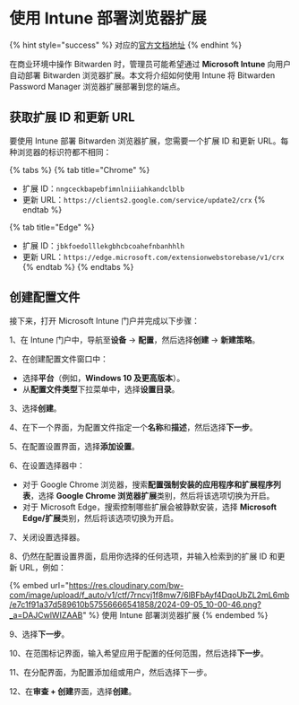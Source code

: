# 使用 Intune 部署浏览器扩展

{% hint style="success" %}
对应的[官方文档地址](https://bitwarden.com/help/deploy-browser-extensions-with-intune/)
{% endhint %}

在商业环境中操作 Bitwarden 时，管理员可能希望通过 **Microsoft Intune** 向用户自动部署 Bitwarden 浏览器扩展。本文将介绍如何使用 Intune 将 Bitwarden Password Manager 浏览器扩展部署到您的端点。

## 获取扩展 ID 和更新 URL <a href="#get-extension-id-and-update-url" id="get-extension-id-and-update-url"></a>

要使用 Intune 部署 Bitwarden 浏览器扩展，您需要一个扩展 ID 和更新 URL。每种浏览器的标识符都不相同：

{% tabs %}
{% tab title="Chrome" %}
* 扩展 ID：`nngceckbapebfimnlniiiahkandclblb`
* 更新 URL：`https://clients2.google.com/service/update2/crx`
{% endtab %}

{% tab title="Edge" %}
* 扩展 ID：`jbkfoedolllekgbhcbcoahefnbanhhlh`
* 更新 URL：`https://edge.microsoft.com/extensionwebstorebase/v1/crx`
{% endtab %}
{% endtabs %}

## 创建配置文件 <a href="#create-configuration-profile" id="create-configuration-profile"></a>

接下来，打开 Microsoft Intune 门户并完成以下步骤：

1、在 Intune 门户中，导航至**设备** → **配置**，然后选择**创建** → **新建策略**。

2、在创建配置文件窗口中：

* 选择**平台**（例如，**Windows 10 及更高版本**）。
* 从**配置文件类型**下拉菜单中，选择**设置目录**。

3、选择**创建**。

4、在下一个界面，为配置文件指定一个**名称**和**描述**，然后选择**下一步**。

5、在配置设置界面，选择**添加设置**。

6、在设置选择器中：

* 对于 Google Chrome 浏览器，搜索**配置强制安装的应用程序和扩展程序列表**，选择 **Google Chrome 浏览器扩展**类别，然后将该选项切换为开启。
* 对于 Microsoft Edge，搜索控制哪些扩展会被静默安装，选择 **Microsoft Edge/扩展**类别，然后将该选项切换为开启。

7、关闭设置选择器。

8、仍然在配置设置界面，启用你选择的任何选项，并输入检索到的扩展 ID 和更新 URL，例如：

{% embed url="https://res.cloudinary.com/bw-com/image/upload/f_auto/v1/ctf/7rncvj1f8mw7/6lBFbAyf4DqoUbZL2mL6mb/e7c1f91a37d589610b57556666541858/2024-09-05_10-00-46.png?_a=DAJCwlWIZAAB" %}
使用 Intune 部署浏览器扩展
{% endembed %}

9、选择**下一步**。

10、在范围标记界面，输入希望应用于配置的任何范围，然后选择**下一步**。

11、在分配界面，为配置添加组或用户，然后选择下一步。

12、在**审查 + 创建**界面，选择**创建**。
